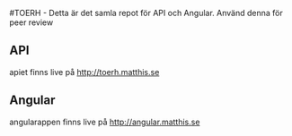 #TOERH - Detta är det samla repot för API och Angular. Använd denna för peer review

## API

apiet finns live på <http://toerh.matthis.se>

## Angular

angularappen finns live på <http://angular.matthis.se>

